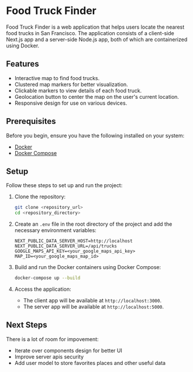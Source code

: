 # Food Truck Finder

Food Truck Finder is a web application that helps users locate the nearest food trucks in San Francisco. The application consists of a client-side Next.js app and a server-side Node.js app, both of which are containerized using Docker.

## Features

- Interactive map to find food trucks.
- Clustered map markers for better visualization.
- Clickable markers to view details of each food truck.
- Geolocation button to center the map on the user's current location.
- Responsive design for use on various devices.

## Prerequisites

Before you begin, ensure you have the following installed on your system:

- [Docker](https://www.docker.com/products/docker-desktop)
- [Docker Compose](https://docs.docker.com/compose/install/)

## Setup

Follow these steps to set up and run the project:

1. Clone the repository:
    ```bash
    git clone <repository_url>
    cd <repository_directory>
    ```

2. Create an `.env` file in the root directory of the project and add the necessary environment variables:
    ```env
    NEXT_PUBLIC_DATA_SERVER_HOST=http://localhost
    NEXT_PUBLIC_DATA_SERVER_URL=/api/trucks
    GOOGLE_MAPS_API_KEY=<your_google_maps_api_key>
    MAP_ID=<your_google_maps_map_id>
    ```

3. Build and run the Docker containers using Docker Compose:
    ```bash
    docker-compose up --build
    ```

4. Access the application:
    - The client app will be available at `http://localhost:3000`.
    - The server app will be available at `http://localhost:5000`.

## Next Steps

There is a lot of room for impovement:
- Iterate over components design for better UI
- Improve server apis security
- Add user model to store favorites places and other useful data
